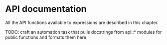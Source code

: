 # API documentation

All the API functions available to expressions are described in this chapter.

TODO: craft an automation task that pulls docstrings from api::* modules for public functions
and formats them here
